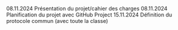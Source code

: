 08.11.2024 Présentation du projet/cahier des charges
08.11.2024 Planification du projet avec GitHub Project
15.11.2024 Définition du protocole commun (avec toute la classe)